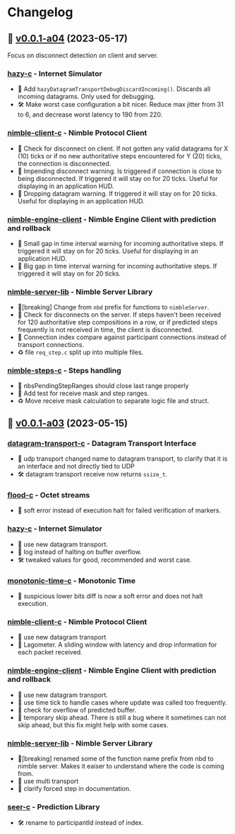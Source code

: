 # Changelog

## :bookmark: [v0.0.1-a04](https://github.com/piot/nimble/releases/tag/v0.0.1-a04) (2023-05-17)

Focus on disconnect detection on client and server.

### [hazy-c](https://github.com/piot/hazy-c) - Internet Simulator

* :star2: Add `hazyDatagramTransportDebugDiscardIncoming()`. Discards all incoming datagrams. Only used for debugging.
* :hammer_and_wrench: Make worst case configuration a bit nicer. Reduce max jitter from 31 to 6, and decrease worst latency to 190 from 220.

### [nimble-client-c](https://github.com/piot/nimble-client-c) - Nimble Protocol Client

* :star2: Check for disconnect on client. If not gotten any valid datagrams for X (10) ticks or if no new authoritative steps encountered for Y (20) ticks, the connection is disconnected.
* :star2: Impending disconnect warning. Is triggered if connection is close to being disconnected. If triggered it will stay on for 20 ticks.  Useful for displaying in an application HUD.
* :star2: Dropping datagram warning. If triggered it will stay on for 20 ticks.  Useful for displaying in an application HUD.

### [nimble-engine-client](https://github.com/piot/nimble-engine-client) - Nimble Engine Client with prediction and rollback

* :star2: Small gap in time interval warning for incoming authoritative steps. If triggered it will stay on for 20 ticks. Useful for displaying in an application HUD.
* :star2: Big gap in time interval warning for incoming authoritative steps. If triggered it will stay on for 20 ticks.

### [nimble-server-lib](https://github.com/piot/nimble-server-lib) - Nimble Server Library

* :rotating_light:[breaking] Change from `nbd` prefix for functions to `nimbleServer`.
* :star2: Check for disconnects on the server. If steps haven't been received for 120 authoritative step compositions in a row, or if predicted steps frequently is not received in time, the client is disconnected.
* :lady_beetle: Connection index compare against participant connections instead of transport connections.
* :recycle: file `req_step.c` split up into multiple files.

### [nimble-steps-c](https://github.com/piot/nimble-steps-c) - Steps handling

* :lady_beetle: nbsPendingStepRanges should close last range properly
* :vertical_traffic_light: Add test for receive mask and step ranges.
* :recycle: Move receive mask calculation to separate logic file and struct.

## :bookmark: [v0.0.1-a03](https://github.com/piot/nimble/releases/tag/v0.0.1-a03) (2023-05-15)

### [datagram-transport-c](https://github.com/piot/datagram-transport-c) - Datagram Transport Interface

* :star2: udp transport changed name to datagram transport, to clarify that it is an interface and not directly tied to UDP
* :hammer_and_wrench: datagram transport receive now returns `ssize_t`.

### [flood-c](https://github.com/piot/flood-c) - Octet streams

* :lady_beetle: soft error instead of execution halt for failed verification of markers.

### [hazy-c](https://github.com/piot/hazy-c) - Internet Simulator

* :star2: use new datagram transport.
* :lady_beetle: log instead of halting on buffer overflow.
* :hammer_and_wrench: tweaked values for good, recommended and worst case.

### [monotonic-time-c](https://github.com/piot/monotonic-time-c) - Monotonic Time

* :lady_beetle: suspicious lower bits diff is now a soft error and does not halt execution.

### [nimble-client-c](https://github.com/piot/nimble-client-c) - Nimble Protocol Client

* :star2: use new datagram transport
* :star2: Lagometer. A sliding window with latency and drop information for each packet received.

### [nimble-engine-client](https://github.com/piot/nimble-engine-client) - Nimble Engine Client with prediction and rollback

* :star2: use new datagram transport.
* :lady_beetle: use time tick to handle cases where update was called too frequently.
* :lady_beetle: check for overflow of predicted buffer.
* :lady_beetle: temporary skip ahead. There is still a bug where it sometimes can not skip ahead, but this fix might help with some cases.

### [nimble-server-lib](https://github.com/piot/nimble-server-lib) - Nimble Server Library

* :rotating_light:[breaking] renamed some of the function name prefix from nbd to nimble server. Makes it eaiser to understand where the code is coming from.
* :star2: use multi transport
* :book: clarify forced step in documentation.

### [seer-c](https://github.com/piot/seer-c) - Prediction Library

* :hammer_and_wrench: rename to participantId instead of index.
